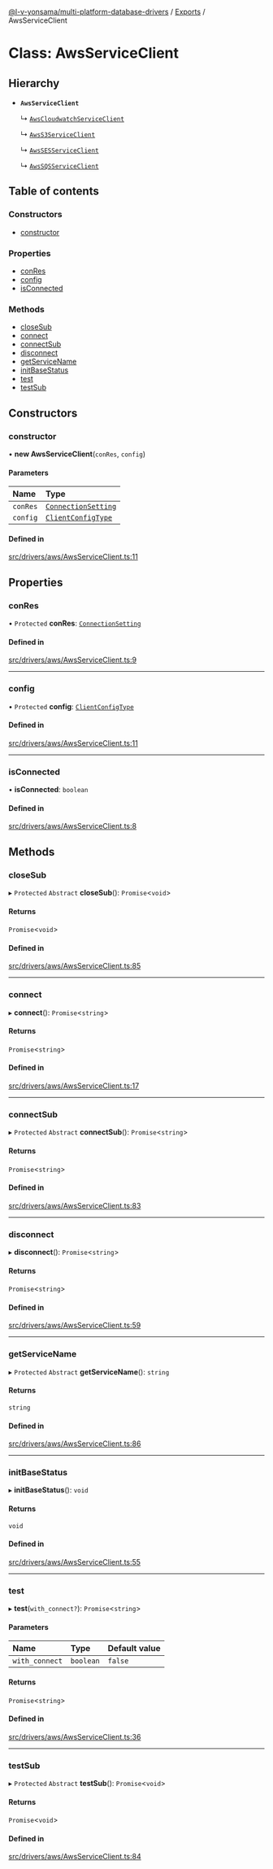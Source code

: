 [@l-v-yonsama/multi-platform-database-drivers](../README.md) / [Exports](../modules.md) / AwsServiceClient

# Class: AwsServiceClient

## Hierarchy

- **`AwsServiceClient`**

  ↳ [`AwsCloudwatchServiceClient`](AwsCloudwatchServiceClient.md)

  ↳ [`AwsS3ServiceClient`](AwsS3ServiceClient.md)

  ↳ [`AwsSESServiceClient`](AwsSESServiceClient.md)

  ↳ [`AwsSQSServiceClient`](AwsSQSServiceClient.md)

## Table of contents

### Constructors

- [constructor](AwsServiceClient.md#constructor)

### Properties

- [conRes](AwsServiceClient.md#conres)
- [config](AwsServiceClient.md#config)
- [isConnected](AwsServiceClient.md#isconnected)

### Methods

- [closeSub](AwsServiceClient.md#closesub)
- [connect](AwsServiceClient.md#connect)
- [connectSub](AwsServiceClient.md#connectsub)
- [disconnect](AwsServiceClient.md#disconnect)
- [getServiceName](AwsServiceClient.md#getservicename)
- [initBaseStatus](AwsServiceClient.md#initbasestatus)
- [test](AwsServiceClient.md#test)
- [testSub](AwsServiceClient.md#testsub)

## Constructors

### constructor

• **new AwsServiceClient**(`conRes`, `config`)

#### Parameters

| Name | Type |
| :------ | :------ |
| `conRes` | [`ConnectionSetting`](../modules.md#connectionsetting) |
| `config` | [`ClientConfigType`](../modules.md#clientconfigtype) |

#### Defined in

[src/drivers/aws/AwsServiceClient.ts:11](https://github.com/l-v-yonsama/db-drivers/blob/eb4b8bc/src/drivers/aws/AwsServiceClient.ts#L11)

## Properties

### conRes

• `Protected` **conRes**: [`ConnectionSetting`](../modules.md#connectionsetting)

#### Defined in

[src/drivers/aws/AwsServiceClient.ts:9](https://github.com/l-v-yonsama/db-drivers/blob/eb4b8bc/src/drivers/aws/AwsServiceClient.ts#L9)

___

### config

• `Protected` **config**: [`ClientConfigType`](../modules.md#clientconfigtype)

#### Defined in

[src/drivers/aws/AwsServiceClient.ts:11](https://github.com/l-v-yonsama/db-drivers/blob/eb4b8bc/src/drivers/aws/AwsServiceClient.ts#L11)

___

### isConnected

• **isConnected**: `boolean`

#### Defined in

[src/drivers/aws/AwsServiceClient.ts:8](https://github.com/l-v-yonsama/db-drivers/blob/eb4b8bc/src/drivers/aws/AwsServiceClient.ts#L8)

## Methods

### closeSub

▸ `Protected` `Abstract` **closeSub**(): `Promise`<`void`\>

#### Returns

`Promise`<`void`\>

#### Defined in

[src/drivers/aws/AwsServiceClient.ts:85](https://github.com/l-v-yonsama/db-drivers/blob/eb4b8bc/src/drivers/aws/AwsServiceClient.ts#L85)

___

### connect

▸ **connect**(): `Promise`<`string`\>

#### Returns

`Promise`<`string`\>

#### Defined in

[src/drivers/aws/AwsServiceClient.ts:17](https://github.com/l-v-yonsama/db-drivers/blob/eb4b8bc/src/drivers/aws/AwsServiceClient.ts#L17)

___

### connectSub

▸ `Protected` `Abstract` **connectSub**(): `Promise`<`string`\>

#### Returns

`Promise`<`string`\>

#### Defined in

[src/drivers/aws/AwsServiceClient.ts:83](https://github.com/l-v-yonsama/db-drivers/blob/eb4b8bc/src/drivers/aws/AwsServiceClient.ts#L83)

___

### disconnect

▸ **disconnect**(): `Promise`<`string`\>

#### Returns

`Promise`<`string`\>

#### Defined in

[src/drivers/aws/AwsServiceClient.ts:59](https://github.com/l-v-yonsama/db-drivers/blob/eb4b8bc/src/drivers/aws/AwsServiceClient.ts#L59)

___

### getServiceName

▸ `Protected` `Abstract` **getServiceName**(): `string`

#### Returns

`string`

#### Defined in

[src/drivers/aws/AwsServiceClient.ts:86](https://github.com/l-v-yonsama/db-drivers/blob/eb4b8bc/src/drivers/aws/AwsServiceClient.ts#L86)

___

### initBaseStatus

▸ **initBaseStatus**(): `void`

#### Returns

`void`

#### Defined in

[src/drivers/aws/AwsServiceClient.ts:55](https://github.com/l-v-yonsama/db-drivers/blob/eb4b8bc/src/drivers/aws/AwsServiceClient.ts#L55)

___

### test

▸ **test**(`with_connect?`): `Promise`<`string`\>

#### Parameters

| Name | Type | Default value |
| :------ | :------ | :------ |
| `with_connect` | `boolean` | `false` |

#### Returns

`Promise`<`string`\>

#### Defined in

[src/drivers/aws/AwsServiceClient.ts:36](https://github.com/l-v-yonsama/db-drivers/blob/eb4b8bc/src/drivers/aws/AwsServiceClient.ts#L36)

___

### testSub

▸ `Protected` `Abstract` **testSub**(): `Promise`<`void`\>

#### Returns

`Promise`<`void`\>

#### Defined in

[src/drivers/aws/AwsServiceClient.ts:84](https://github.com/l-v-yonsama/db-drivers/blob/eb4b8bc/src/drivers/aws/AwsServiceClient.ts#L84)
